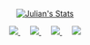 <p align="center">
    <a href="https://github.com/alfahami" class="rich-diff-level-one">
      <img src="https://github-readme-stats.vercel.app/api?username=alfahami&title_color=333&text_color=999" alt="Julian's Stats" >
    </a>
  </p>
  
  <p align="center">
    <a href="https://linkedin.com/in/alfahami">
    <img src="https://img.icons8.com/ios-glyphs/30/999999/linkedin-2--v1.png"/>
    </a>
    &emsp;
    <a href="http://acemtech.org">
      <img src="https://img.icons8.com/ios-glyphs/30/999999/internet-explorer.png"/>
    </a>
     &emsp;
    <a href= "https://instagram.com/thecomorian">
      <img src="https://img.icons8.com/ios-glyphs/30/999999/instagram-new.png"/>
    </a>
    &emsp;
    <a href="https://fb.me/alfahami">
    <img src="https://img.icons8.com/ios-glyphs/30/999999/facebook-new.png"/>
    </a>     
  </p>
